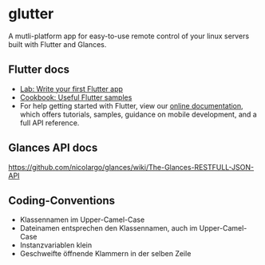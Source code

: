 # glutter

A mutli-platform app for easy-to-use remote control of your linux servers built with Flutter and Glances.

## Flutter docs

- [Lab: Write your first Flutter app](https://flutter.dev/docs/get-started/codelab)
- [Cookbook: Useful Flutter samples](https://flutter.dev/docs/cookbook)
- For help getting started with Flutter, view our
[online documentation](https://flutter.dev/docs), which offers tutorials,
samples, guidance on mobile development, and a full API reference.

## Glances API docs
https://github.com/nicolargo/glances/wiki/The-Glances-RESTFULL-JSON-API

## Coding-Conventions
- Klassennamen im Upper-Camel-Case
- Dateinamen entsprechen den Klassennamen, auch im Upper-Camel-Case
- Instanzvariablen klein
- Geschweifte öffnende Klammern in der selben Zeile